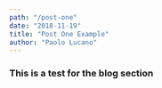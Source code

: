 ```yaml
---
path: "/post-one"
date: "2018-11-19"
title: "Post One Example"
author: "Paolo Lucano"
---
```


### This is a test for the blog section

